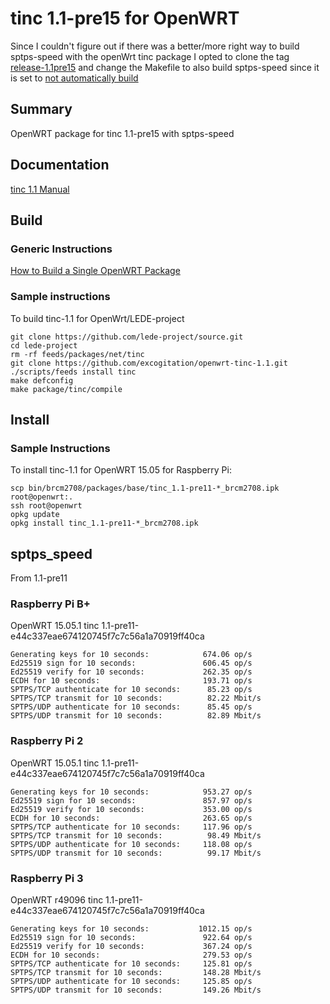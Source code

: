# tinc 1.1-pre15 for OpenWRT
Since I couldn't figure out if there was a better/more right way to build sptps-speed with the openWrt tinc package
I opted to clone the tag [release-1.1pre15](http://tinc-vpn.org/git/browse?p=tinc;a=commit;h=refs/tags/release-1.1pre15)
and change the Makefile to also build sptps-speed since it is set to [not automatically build](http://tinc-vpn.org/git/browse?p=tinc;a=commit;h=d3cc96b027a919e22bbf06d634edb0a2a069ac92)

## Summary

OpenWRT package for tinc 1.1-pre15 with sptps-speed

## Documentation

[tinc 1.1 Manual](https://www.tinc-vpn.org/documentation-1.1/)

## Build

### Generic Instructions

[How to Build a Single OpenWRT Package](https://wiki.openwrt.org/doc/howtobuild/single.package)

### Sample instructions

To build tinc-1.1 for OpenWrt/LEDE-project

```
git clone https://github.com/lede-project/source.git
cd lede-project
rm -rf feeds/packages/net/tinc
git clone https://github.com/excogitation/openwrt-tinc-1.1.git
./scripts/feeds install tinc
make defconfig 
make package/tinc/compile
```

## Install

### Sample Instructions

To install tinc-1.1 for OpenWRT 15.05 for Raspberry Pi:

```
scp bin/brcm2708/packages/base/tinc_1.1-pre11-*_brcm2708.ipk root@openwrt:.
ssh root@openwrt
opkg update
opkg install tinc_1.1-pre11-*_brcm2708.ipk
```

## sptps_speed
From 1.1-pre11

### Raspberry Pi B+

OpenWRT 15.05.1
tinc 1.1-pre11-e44c337eae674120745f7c7c56a1a70919ff40ca

```
Generating keys for 10 seconds:            674.06 op/s
Ed25519 sign for 10 seconds:               606.45 op/s
Ed25519 verify for 10 seconds:             262.35 op/s
ECDH for 10 seconds:                       193.71 op/s
SPTPS/TCP authenticate for 10 seconds:      85.23 op/s
SPTPS/TCP transmit for 10 seconds:          82.22 Mbit/s
SPTPS/UDP authenticate for 10 seconds:      85.45 op/s
SPTPS/UDP transmit for 10 seconds:          82.89 Mbit/s
```

### Raspberry Pi 2

OpenWRT 15.05.1
tinc 1.1-pre11-e44c337eae674120745f7c7c56a1a70919ff40ca

```
Generating keys for 10 seconds:            953.27 op/s
Ed25519 sign for 10 seconds:               857.97 op/s
Ed25519 verify for 10 seconds:             353.00 op/s
ECDH for 10 seconds:                       263.65 op/s
SPTPS/TCP authenticate for 10 seconds:     117.96 op/s
SPTPS/TCP transmit for 10 seconds:          98.49 Mbit/s
SPTPS/UDP authenticate for 10 seconds:     118.08 op/s
SPTPS/UDP transmit for 10 seconds:          99.17 Mbit/s
```

### Raspberry Pi 3

OpenWRT r49096
tinc 1.1-pre11-e44c337eae674120745f7c7c56a1a70919ff40ca

```
Generating keys for 10 seconds:           1012.15 op/s
Ed25519 sign for 10 seconds:               922.64 op/s
Ed25519 verify for 10 seconds:             367.24 op/s
ECDH for 10 seconds:                       279.53 op/s
SPTPS/TCP authenticate for 10 seconds:     125.81 op/s
SPTPS/TCP transmit for 10 seconds:         148.28 Mbit/s
SPTPS/UDP authenticate for 10 seconds:     125.85 op/s
SPTPS/UDP transmit for 10 seconds:         149.26 Mbit/s
```
